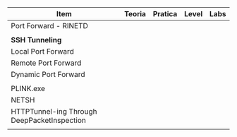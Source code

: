 | Item                                         | Teoria | Pratica | Level | Labs |
| -------------------------------------------- | ------ | ------- | ----- | ---- |
| Port Forward - RINETD                        |        |         |       |      |
|                                              |        |         |       |      |
| **SSH Tunneling**                            |        |         |       |      |
| Local Port Forward                           |        |         |       |      |
| Remote Port Forward                          |        |         |       |      |
| Dynamic Port Forward                         |        |         |       |      |
|                                              |        |         |       |      |
| PLINK.exe                                    |        |         |       |      |
| NETSH                                        |        |         |       |      |
| HTTPTunnel-ing Through DeepPacketInspection |        |         |       |      |
|                                              |        |         |       |      |
